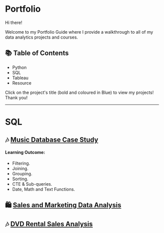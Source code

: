 # Portfolio

Hi there!

Welcome to my Portfolio Guide where I provide a walkthrough to all of my data analytics projects and courses.

## 📚 Table of Contents

- Python
- SQL
- Tableau
- Resource

Click on the project's title (bold and coloured in Blue) to view my projects! Thank you!

------------------------

# SQL
## 🎶 [Music Database Case Study](https://github.com/nitesht2/Music-Database-case-study-using-SQL)

#### Learning Outcome:

- Filtering.
- Joining.
- Grouping.
- Sorting.
- CTE & Sub-queries.
- Date, Math and Text Functions.

## 🛍 [Sales and Marketing Data Analysis](https://github.com/nitesht2/Sales-and-Marketing-Data-Analysis-in-SQL)

##  🎶 [DVD Rental Sales Analysis](https://github.com/nitesht2/DVD-Rental-Sales-Analysis-Using-SQL)




